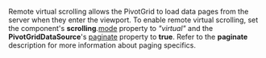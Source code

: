 Remote virtual scrolling allows the PivotGrid to load data pages from the server when they enter the viewport. To enable remote virtual scrolling, set the component's **scrolling**.[mode](/Documentation/ApiReference/UI_Components/dxPivotGrid/Configuration/scrolling/#mode) property to *"virtual"* and the **PivotGridDataSource**'s [paginate](/Documentation/ApiReference/Data_Layer/PivotGridDataSource/Configuration/#paginate) property to **true**. Refer to the **paginate** description for more information about paging specifics.
